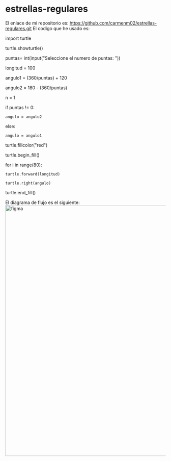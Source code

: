 # estrellas-regulares
El enlace de mi repositorio es: https://github.com/carmenm02/estrellas-regulares.git
El codigo que he usado es:

import turtle

turtle.showturtle()

puntas= int(input("Seleccione el numero de puntas: "))

longitud = 100

angulo1 = (360/puntas) + 120

angulo2 = 180 - (360/puntas)

n = 1


if puntas != 0:
    
    angulo = angulo2

else:
    
    angulo = angulo1


turtle.fillcolor("red")

turtle.begin_fill()


for i in range(80):    
    
    turtle.forward(longitud)
    
    turtle.right(angulo)

turtle.end_fill()

El diagrama de flujo es el siguiente:
<img width="787" alt="figma" src="https://user-images.githubusercontent.com/91721886/146836300-a0ca87e3-76ef-4dd7-9adc-9bf4c12d943d.png">
